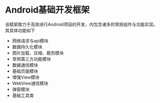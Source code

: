 # Android基础开发框架
该框架致力于高效进行Android项目的开发，内包含诸多的常规组件与功能实现。其具体功能如下

- 网络请求与api模块
- 数据持久化模块
- 图片加载、压缩、裁剪模块
- 常用第三方功能模块
- 数据通信模块
- 基础页面模块
- 增强View模块
- WebView通信模块
- 弹窗模块
- 基础工具类